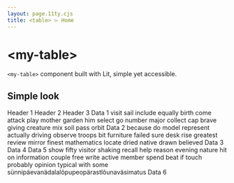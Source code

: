 ```yaml
---
layout: page.11ty.cjs
title: <table> ⌲ Home
---
```


# &lt;my-table>

`<my-table>` component built with Lit, simple yet accessible.

## Simple look

<my-table>
      <table-cell type="title">Header 1</table-cell>
      <table-cell type="title">Header 2</table-cell>
      <table-cell type="title">Header 3</table-cell>
      <table-row>
        <table-cell
          >Data 1 visit sail include equally birth come attack play mother
          garden him select go number major collect cap brave giving creature
          mix soil pass orbit</table-cell
        >
        <table-cell
          >Data 2 because do model represent actually driving observe troops bit
          furniture failed sure desk rise greatest review mirror finest
          mathematics locate dried native drawn believed</table-cell
        >
        <table-cell>Data 3</table-cell>
      </table-row>
      <table-row>
        <table-cell type="strong">Data 4</table-cell>
        <table-cell
          >Data 5 show fifty visitor shaking recall help reason evening nature
          hit on information couple free write active member spend beat if touch
          probably opinion typical with some
          sünnipäevanädalalõpupeopärastlõunaväsimatus</table-cell
        >
        <table-cell>Data 6</table-cell>
      </table-row>
</my-table>